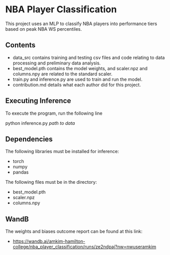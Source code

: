 # NBA Player Classification

This project uses an MLP to classify NBA players into performance tiers based on peak NBA WS percentiles.

## Contents
- data_src contains training and testing csv files and code relating to data processing and preliminary data analysis.
- best_model.pth contains the model weights, and scaler.npz and columns.npy are related to the standard scaler.
- train.py and inference.py are used to train and run the model.
- contribution.md details what each author did for this project.

## Executing Inference

To execute the program, run the following line

python inference.py *path to data*

## Dependencies

The following libraries must be installed for inference:
- torch
- numpy
- pandas

The following files must be in the directory:
- best_model.pth
- scaler.npz
- columns.npy

## WandB

The weights and biases outcome report can be found at this link:
- https://wandb.ai/amkim-hamilton-college/nba_player_classification/runs/ze2ndpaj?nw=nwuseramkim
